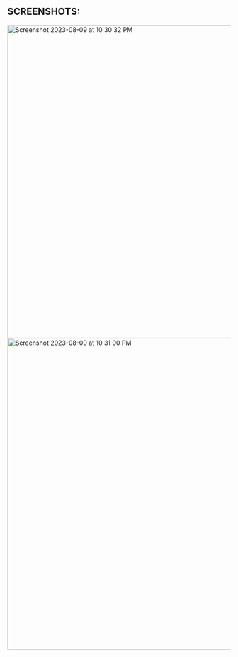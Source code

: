 ## SCREENSHOTS:


<img width="706" alt="Screenshot 2023-08-09 at 10 30 32 PM" src="https://github.com/ankitlochantiwary/Voting-System-Using-DAPP/assets/106427890/596e7835-8c70-4df6-8569-c08481ba24f6">


<img width="703" alt="Screenshot 2023-08-09 at 10 31 00 PM" src="https://github.com/ankitlochantiwary/Voting-System-Using-DAPP/assets/106427890/56f74d93-a2ca-4b93-8c59-220236b0f060">

